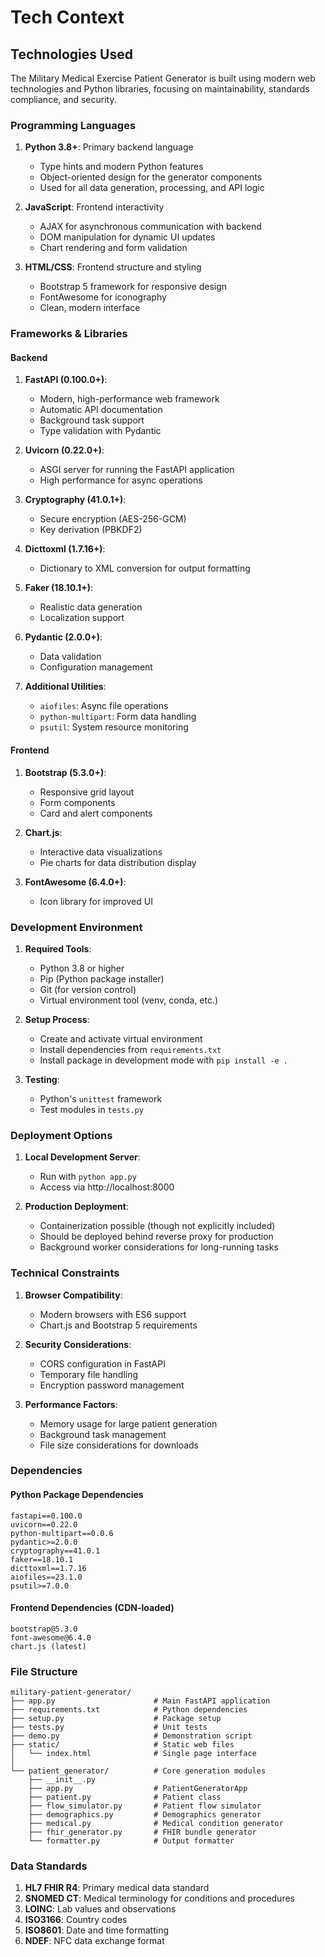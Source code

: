 # Tech Context

## Technologies Used

The Military Medical Exercise Patient Generator is built using modern web technologies and Python libraries, focusing on maintainability, standards compliance, and security.

### Programming Languages

1. **Python 3.8+**: Primary backend language
   - Type hints and modern Python features
   - Object-oriented design for the generator components
   - Used for all data generation, processing, and API logic

2. **JavaScript**: Frontend interactivity
   - AJAX for asynchronous communication with backend
   - DOM manipulation for dynamic UI updates
   - Chart rendering and form validation

3. **HTML/CSS**: Frontend structure and styling
   - Bootstrap 5 framework for responsive design
   - FontAwesome for iconography
   - Clean, modern interface

### Frameworks & Libraries

#### Backend

1. **FastAPI (0.100.0+)**:
   - Modern, high-performance web framework
   - Automatic API documentation
   - Background task support
   - Type validation with Pydantic

2. **Uvicorn (0.22.0+)**:
   - ASGI server for running the FastAPI application
   - High performance for async operations

3. **Cryptography (41.0.1+)**:
   - Secure encryption (AES-256-GCM)
   - Key derivation (PBKDF2)

4. **Dicttoxml (1.7.16+)**:
   - Dictionary to XML conversion for output formatting

5. **Faker (18.10.1+)**:
   - Realistic data generation
   - Localization support

6. **Pydantic (2.0.0+)**:
   - Data validation
   - Configuration management

7. **Additional Utilities**:
   - `aiofiles`: Async file operations
   - `python-multipart`: Form data handling
   - `psutil`: System resource monitoring

#### Frontend

1. **Bootstrap (5.3.0+)**:
   - Responsive grid layout
   - Form components
   - Card and alert components

2. **Chart.js**:
   - Interactive data visualizations
   - Pie charts for data distribution display

3. **FontAwesome (6.4.0+)**:
   - Icon library for improved UI

### Development Environment

1. **Required Tools**:
   - Python 3.8 or higher
   - Pip (Python package installer)
   - Git (for version control)
   - Virtual environment tool (venv, conda, etc.)

2. **Setup Process**:
   - Create and activate virtual environment
   - Install dependencies from `requirements.txt`
   - Install package in development mode with `pip install -e .`

3. **Testing**:
   - Python's `unittest` framework
   - Test modules in `tests.py`

### Deployment Options

1. **Local Development Server**:
   - Run with `python app.py`
   - Access via http://localhost:8000

2. **Production Deployment**:
   - Containerization possible (though not explicitly included)
   - Should be deployed behind reverse proxy for production
   - Background worker considerations for long-running tasks

### Technical Constraints

1. **Browser Compatibility**:
   - Modern browsers with ES6 support
   - Chart.js and Bootstrap 5 requirements

2. **Security Considerations**:
   - CORS configuration in FastAPI
   - Temporary file handling
   - Encryption password management

3. **Performance Factors**:
   - Memory usage for large patient generation
   - Background task management
   - File size considerations for downloads

### Dependencies

#### Python Package Dependencies

```
fastapi==0.100.0
uvicorn==0.22.0
python-multipart==0.0.6
pydantic>=2.0.0
cryptography==41.0.1
faker==18.10.1
dicttoxml==1.7.16
aiofiles==23.1.0
psutil>=7.0.0
```

#### Frontend Dependencies (CDN-loaded)

```
bootstrap@5.3.0
font-awesome@6.4.0
chart.js (latest)
```

### File Structure

```
military-patient-generator/
├── app.py                      # Main FastAPI application
├── requirements.txt            # Python dependencies
├── setup.py                    # Package setup
├── tests.py                    # Unit tests
├── demo.py                     # Demonstration script
├── static/                     # Static web files
│   └── index.html              # Single page interface
│
└── patient_generator/          # Core generation modules
    ├── __init__.py
    ├── app.py                  # PatientGeneratorApp
    ├── patient.py              # Patient class
    ├── flow_simulator.py       # Patient flow simulator
    ├── demographics.py         # Demographics generator
    ├── medical.py              # Medical condition generator
    ├── fhir_generator.py       # FHIR bundle generator
    └── formatter.py            # Output formatter
```

### Data Standards

1. **HL7 FHIR R4**: Primary medical data standard
2. **SNOMED CT**: Medical terminology for conditions and procedures
3. **LOINC**: Lab values and observations
4. **ISO3166**: Country codes
5. **ISO8601**: Date and time formatting
6. **NDEF**: NFC data exchange format
